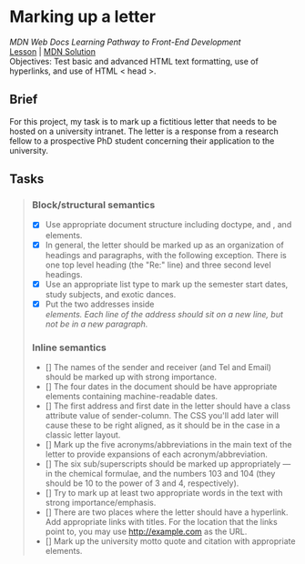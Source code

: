 # Marking up a letter 
_MDN Web Docs Learning Pathway to Front-End Development_\
[Lesson](https://developer.mozilla.org/en-US/docs/Learn/HTML/Introduction_to_HTML/Marking_up_a_letter) | [MDN Solution](https://github.com/mdn/learning-area/tree/master/html/introduction-to-html/marking-up-a-letter-finished)\
Objectives: Test basic and advanced HTML text formatting, use of hyperlinks, and use of HTML < head >.
## Brief
For this project, my task is to mark up a fictitious letter that needs to be hosted on a university intranet. The letter is a response from a research fellow to a prospective PhD student concerning their application to the university.

## Tasks
> ###  Block/structural semantics 
> - [x] Use appropriate document structure including doctype, and <html>, <head> and <body> elements.
> - [x] In general, the letter should be marked up as an organization of headings and  paragraphs, with the following exception. There is one top level heading (the "Re:" line) and three second level headings.
> - [x] Use an appropriate list type to mark up the semester start dates, study subjects, and exotic dances.
> - [x] Put the two addresses inside <address> elements. Each line of the address should sit on a new line, but not be in a new paragraph.
> ### Inline semantics
> - [] The names of the sender and receiver (and Tel and Email) should be marked up with strong importance.
> - [] The four dates in the document should be have appropriate elements containing machine-readable dates.
> - [] The first address and first date in the letter should have a class attribute value of sender-column. The CSS you'll add later will cause these to be right aligned, as it should be in the case in a classic letter layout.
> - [] Mark up the five acronyms/abbreviations in the main text of the letter to provide expansions of each acronym/abbreviation.
> - [] The six sub/superscripts should be marked up appropriately — in the chemical formulae,  and the numbers 103 and 104 (they should be 10 to the power of 3 and 4, respectively).
> - [] Try to mark up at least two appropriate words in the text with strong importance/emphasis.
> - [] There are two places where the letter should have a hyperlink. Add appropriate links with titles. For the location that the links point to, you may use http://example.com as the URL.
> - []     Mark up the university motto quote and citation with appropriate elements.